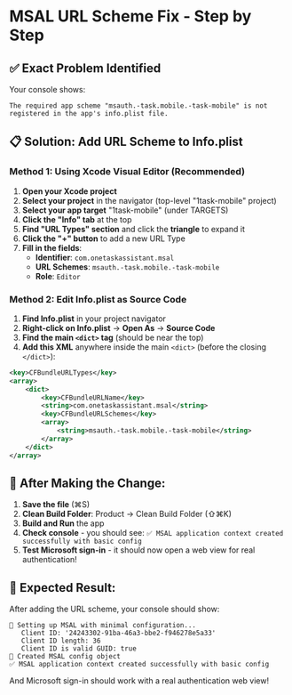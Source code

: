 # MSAL URL Scheme Fix - Step by Step

## ✅ Exact Problem Identified
Your console shows: 
```
The required app scheme "msauth.-task.mobile.-task-mobile" is not registered in the app's info.plist file.
```

## 📋 Solution: Add URL Scheme to Info.plist

### Method 1: Using Xcode Visual Editor (Recommended)

1. **Open your Xcode project**
2. **Select your project** in the navigator (top-level "1task-mobile" project)
3. **Select your app target** "1task-mobile" (under TARGETS)
4. **Click the "Info" tab** at the top
5. **Find "URL Types" section** and click the **triangle** to expand it
6. **Click the "+" button** to add a new URL Type
7. **Fill in the fields**:
   - **Identifier**: `com.onetaskassistant.msal`
   - **URL Schemes**: `msauth.-task.mobile.-task-mobile`
   - **Role**: `Editor`

### Method 2: Edit Info.plist as Source Code

1. **Find Info.plist** in your project navigator
2. **Right-click on Info.plist** → **Open As** → **Source Code**
3. **Find the main `<dict>` tag** (should be near the top)
4. **Add this XML** anywhere inside the main `<dict>` (before the closing `</dict>`):

```xml
<key>CFBundleURLTypes</key>
<array>
    <dict>
        <key>CFBundleURLName</key>
        <string>com.onetaskassistant.msal</string>
        <key>CFBundleURLSchemes</key>
        <array>
            <string>msauth.-task.mobile.-task-mobile</string>
        </array>
    </dict>
</array>
```

## 🚀 After Making the Change:

1. **Save the file** (⌘S)
2. **Clean Build Folder**: Product → Clean Build Folder (⇧⌘K)
3. **Build and Run** the app
4. **Check console** - you should see: `✅ MSAL application context created successfully with basic config`
5. **Test Microsoft sign-in** - it should now open a web view for real authentication!

## 🎯 Expected Result:

After adding the URL scheme, your console should show:
```
🔧 Setting up MSAL with minimal configuration...
   Client ID: '24243302-91ba-46a3-bbe2-f946278e5a33'
   Client ID length: 36
   Client ID is valid GUID: true
🔧 Created MSAL config object
✅ MSAL application context created successfully with basic config
```

And Microsoft sign-in should work with a real authentication web view!
